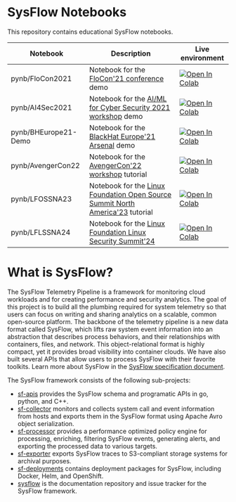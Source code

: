 # SysFlow Notebooks

This repository contains educational SysFlow notebooks.

| **Notebook** | **Description** | **Live environment** |
|---|---|---|
| pynb/FloCon2021 | Notebook for the [FloCon'21 conference](https://www.hacktheuniverse.tech/provenance-tracking-with-attack-graphs-using-sysflow/) demo | [![Open In Colab](https://colab.research.google.com/assets/colab-badge.svg)](https://colab.research.google.com/github/sysflow-telemetry/sf-lab/blob/main/pynb/FloCon2021.ipynb) |
| pynb/AI4Sec2021 | Notebook for the [AI/ML for Cyber Security 2021 workshop](https://www.hacktheuniverse.tech/provenance-tracking-with-attack-graphs-using-sysflow/) demo | [![Open In Colab](https://colab.research.google.com/assets/colab-badge.svg)](https://colab.research.google.com/github/sysflow-telemetry/sf-lab/blob/main/pynb/AI4Sec2021.ipynb) |
| pynb/BHEurope21-Demo | Notebook for the [BlackHat Europe'21 Arsenal](https://www.blackhat.com/eu-21/arsenal/schedule/index.html#an-open-stack-for-threat-hunting-in-hybrid-cloud-with-connected-observability-25112) demo | [![Open In Colab](https://colab.research.google.com/assets/colab-badge.svg)](https://colab.research.google.com/github/sysflow-telemetry/sf-lab/blob/main/pynb/BHEurope21-Demo.ipynb) |
| pynb/AvengerCon22 | Notebook for the [AvengerCon'22 workshop](https://www.hacktheuniverse.tech/provenance-tracking-with-attack-graphs-using-sysflow/) tutorial | [![Open In Colab](https://colab.research.google.com/assets/colab-badge.svg)](https://colab.research.google.com/github/sysflow-telemetry/sf-lab/blob/main/pynb/AvengerCon22.ipynb) |
| pynb/LFOSSNA23 | Notebook for the [Linux Foundation Open Source Summit North America'23](https://sched.co/1K5IT) tutorial | [![Open In Colab](https://colab.research.google.com/assets/colab-badge.svg)](https://colab.research.google.com/github/sysflow-telemetry/sf-lab/blob/main/pynb/LFOSSNA23.ipynb) |
| pynb/LFLSSNA24 | Notebook for the [Linux Foundation Linux Security Summit'24](https://sched.co/1aIeC) | [![Open In Colab](https://colab.research.google.com/assets/colab-badge.svg)](https://colab.research.google.com/github/sysflow-telemetry/sf-lab/blob/main/pynb/LFLSSNA24.ipynb) |


# What is SysFlow?

The SysFlow Telemetry Pipeline is a framework for monitoring cloud workloads and for creating performance and security analytics. The goal of this project is to build all the plumbing required for system telemetry so that users can focus on writing and sharing analytics on a scalable, common open-source platform. The backbone of the telemetry pipeline is a new data format called SysFlow, which lifts raw system event information into an abstraction that describes process behaviors, and their relationships with containers, files, and network. This object-relational format is highly compact, yet it provides broad visibility into container clouds. We have also built several APIs that allow users to process SysFlow with their favorite toolkits. Learn more about SysFlow in the [SysFlow specification document](https://sysflow.readthedocs.io/en/latest/spec.html).

The SysFlow framework consists of the following sub-projects:

- [sf-apis](https://github.com/sysflow-telemetry/sf-apis) provides the SysFlow schema and programatic APIs in go, python, and C++.
- [sf-collector](https://github.com/sysflow-telemetry/sf-collector) monitors and collects system call and event information from hosts and exports them in the SysFlow format using Apache Avro object serialization.
- [sf-processor](https://github.com/sysflow-telemetry/sf-processor) provides a performance optimized policy engine for processing, enriching, filtering SysFlow events, generating alerts, and exporting the processed data to various targets.
- [sf-exporter](https://github.com/sysflow-telemetry/sf-exporter) exports SysFlow traces to S3-compliant storage systems for archival purposes.
- [sf-deployments](https://github.com/sysflow-telemetry/sf-deployments) contains deployment packages for SysFlow, including Docker, Helm, and OpenShift.
- [sysflow](https://github.com/sysflow-telemetry/sysflow) is the documentation repository and issue tracker for the SysFlow framework.
